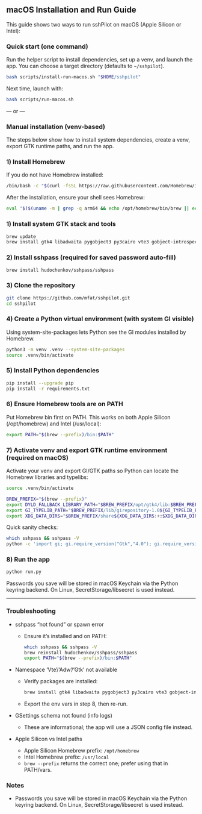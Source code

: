 ## macOS Installation and Run Guide

This guide shows two ways to run sshPilot on macOS (Apple Silicon or Intel):

### Quick start (one command)

Run the helper script to install dependencies, set up a venv, and launch the app. You can choose a target directory (defaults to `~/sshpilot`).

```bash
bash scripts/install-run-macos.sh "$HOME/sshpilot"
```

Next time, launch with:

```bash
bash scripts/run-macos.sh
```

— or —

### Manual installation (venv-based)

The steps below show how to install system dependencies, create a venv, export GTK runtime paths, and run the app.

### 1) Install Homebrew

If you do not have Homebrew installed:

```bash
/bin/bash -c "$(curl -fsSL https://raw.githubusercontent.com/Homebrew/install/HEAD/install.sh)"
```

After the installation, ensure your shell sees Homebrew:

```bash
eval "$($(uname -m | grep -q arm64 && echo /opt/homebrew/bin/brew || echo /usr/local/bin/brew) shellenv)"
```

### 1) Install system GTK stack and tools

```bash
brew update
brew install gtk4 libadwaita pygobject3 py3cairo vte3 gobject-introspection adwaita-icon-theme pkg-config glib graphene icu4c
```

### 2) Install sshpass (required for saved password auto-fill)

```bash
brew install hudochenkov/sshpass/sshpass
```

### 3) Clone the repository

```bash
git clone https://github.com/mfat/sshpilot.git
cd sshpilot
```

### 4) Create a Python virtual environment (with system GI visible)

Using system-site-packages lets Python see the GI modules installed by Homebrew.

```bash
python3 -m venv .venv --system-site-packages
source .venv/bin/activate
```

### 5) Install Python dependencies

```bash
pip install --upgrade pip
pip install -r requirements.txt
```

### 6) Ensure Homebrew tools are on PATH

Put Homebrew bin first on PATH. This works on both Apple Silicon (/opt/homebrew) and Intel (/usr/local):

```bash
export PATH="$(brew --prefix)/bin:$PATH"
```

### 7) Activate venv and export GTK runtime environment (required on macOS)

Activate your venv and export GI/GTK paths so Python can locate the Homebrew libraries and typelibs:

```bash
source .venv/bin/activate

BREW_PREFIX="$(brew --prefix)"
export DYLD_FALLBACK_LIBRARY_PATH="$BREW_PREFIX/opt/gtk4/lib:$BREW_PREFIX/opt/glib/lib:$BREW_PREFIX/opt/vte3/lib:$BREW_PREFIX/opt/icu4c/lib:$BREW_PREFIX/opt/graphene/lib:$BREW_PREFIX/lib${DYLD_FALLBACK_LIBRARY_PATH:+:$DYLD_FALLBACK_LIBRARY_PATH}"
export GI_TYPELIB_PATH="$BREW_PREFIX/lib/girepository-1.0${GI_TYPELIB_PATH:+:$GI_TYPELIB_PATH}"
export XDG_DATA_DIRS="$BREW_PREFIX/share${XDG_DATA_DIRS:+:$XDG_DATA_DIRS}"
```

Quick sanity checks:

```bash
which sshpass && sshpass -V
python -c 'import gi; gi.require_version("Gtk","4.0"); gi.require_version("Adw","1"); gi.require_version("Vte","3.91"); from gi.repository import Gtk,Adw,Vte; import paramiko, cryptography, keyring; print("Environment OK")'
```

### 8) Run the app

```bash
python run.py
```

Passwords you save will be stored in macOS Keychain via the Python keyring backend. On Linux, SecretStorage/libsecret is used instead.

---

### Troubleshooting

- sshpass “not found” or spawn error
  - Ensure it’s installed and on PATH:
    ```bash
    which sshpass && sshpass -V
    brew reinstall hudochenkov/sshpass/sshpass
    export PATH="$(brew --prefix)/bin:$PATH"
    ```

- Namespace ‘Vte’/‘Adw’/‘Gtk’ not available
  - Verify packages are installed:
    ```bash
    brew install gtk4 libadwaita pygobject3 py3cairo vte3 gobject-introspection
    ```
  - Export the env vars in step 8, then re-run.

- GSettings schema not found (info logs)
  - These are informational; the app will use a JSON config file instead.

- Apple Silicon vs Intel paths
  - Apple Silicon Homebrew prefix: `/opt/homebrew`
  - Intel Homebrew prefix: `/usr/local`
  - `brew --prefix` returns the correct one; prefer using that in PATH/vars.

### Notes

- Passwords you save will be stored in macOS Keychain via the Python keyring backend. On Linux, SecretStorage/libsecret is used instead.




